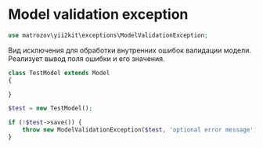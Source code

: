 # Model validation exception

```php
use matrozov\yii2kit\exceptions\ModelValidationException;
```

Вид исключения для обработки внутренних ошибок валидации модели.
Реализует вывод поля ошибки и его значения.

```php
class TestModel extends Model
{

}

$test = new TestModel();

if (!$test->save()) {
    throw new ModelValidationException($test, 'optional error message');
}
```

